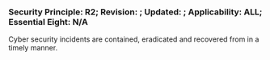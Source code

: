 ### Security Principle: R2; Revision: ; Updated: ; Applicability: ALL; Essential Eight: N/A
<p>Cyber security incidents are contained, eradicated and recovered from in a timely manner.</p>